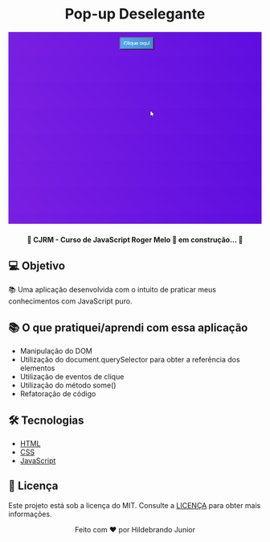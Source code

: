 <!-- <h1 align="center">
    <img alt="Popup-Deselegante" title="#Popup" src="./img/banner-02.png" />
</h1> -->

<h1 align="center">Pop-up Deselegante</h1>

<p align="center">
  <img alt="Pop-up" src="./gif/popup.gif">
</p>

<h4 align="center"> 
    🚧 CJRM - Curso de JavaScript Roger Melo 🚀 em construção... 🚧
</h4>

<!-- <img alt="License" src="https://img.shields.io/badge/license-MIT-brightgreen"> -->

## 💻 Objetivo

📚 Uma aplicação desenvolvida com o intuito de praticar meus conhecimentos com JavaScript puro.

## 📚 O que pratiquei/aprendi com essa aplicação

- Manipulação do DOM
- Utilização do document.querySelector para obter a referência dos elementos
- Utilização de eventos de clique
- Utilização do método some()
- Refatoração de código

## 🛠 Tecnologias

- [HTML](https://pt.wikipedia.org/wiki/HTML) 
- [CSS](https://pt.wikipedia.org/wiki/Cascading_Style_Sheets)
- [JavaScript](https://pt.wikipedia.org/wiki/JavaScript)

## :memo: Licença

Este projeto está sob a licença do MIT. Consulte a [LICENÇA](https://github.com/holivei531/Pop-up-Deselegante/blob/master/License) para obter mais informações.

<p align="center">Feito com ❤️ por Hildebrando Junior</p>